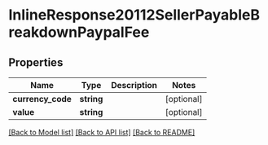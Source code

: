 # InlineResponse20112SellerPayableBreakdownPaypalFee

## Properties
Name | Type | Description | Notes
------------ | ------------- | ------------- | -------------
**currency_code** | **string** |  | [optional] 
**value** | **string** |  | [optional] 

[[Back to Model list]](../README.md#documentation-for-models) [[Back to API list]](../README.md#documentation-for-api-endpoints) [[Back to README]](../README.md)



